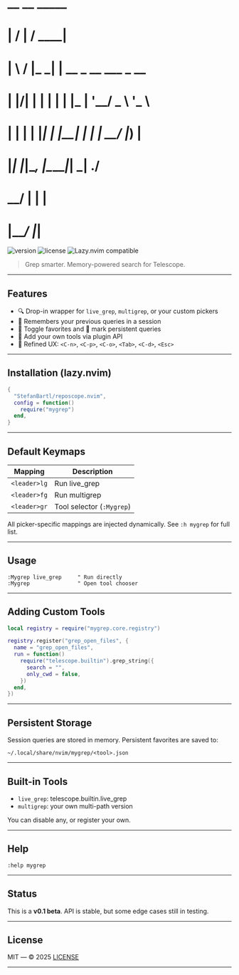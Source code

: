 #  __  __        _____
# |  \/  |      / ____|
# | \  / |_   _| |  __ _ __ ___ _ __
# | |\/| | | | | | |_ | '__/ _ \ '_ \
# | |  | | |_| | |__| | | |  __/ |_) |
# |_|  |_|\__, |\_____|_|  \___| .__/
#          __/ |               | |
#         |___/                |_|


![version](https://img.shields.io/badge/version-0.1-blue.svg)
![license](https://img.shields.io/github/license/StefanBartl/mygrep.nvim)
![Lazy.nvim compatible](https://img.shields.io/badge/lazy.nvim-supported-success)

> Grep smarter. Memory-powered search for Telescope.
---

## Features

- 🔍 Drop-in wrapper for `live_grep`, `multigrep`, or your custom pickers
- 🧠 Remembers your previous queries in a session
-  Toggle favorites and  mark persistent queries
- 🧩 Add your own tools via plugin API
- 🧼 Refined UX: `<C-n>`, `<C-p>`, `<C-o>`, `<Tab>`, `<C-d>`, `<Esc>`

---

## Installation (lazy.nvim)

```lua
{
  "StefanBartl/reposcope.nvim",
  config = function()
    require("mygrep")
  end,
}
````

---

## Default Keymaps

| Mapping      | Description               |
| ------------ | ------------------------- |
| `<leader>lg` | Run live\_grep            |
| `<leader>fg` | Run multigrep             |
| `<leader>gr` | Tool selector (`:Mygrep`) |

All picker-specific mappings are injected dynamically.
See `:h mygrep` for full list.

---

## Usage

```vim
:Mygrep live_grep     " Run directly
:Mygrep               " Open tool chooser
```

---

## Adding Custom Tools

```lua
local registry = require("mygrep.core.registry")

registry.register("grep_open_files", {
  name = "grep_open_files",
  run = function()
    require("telescope.builtin").grep_string({
      search = "",
      only_cwd = false,
    })
  end,
})
```

---

## Persistent Storage

Session queries are stored in memory.
Persistent favorites are saved to:

```
~/.local/share/nvim/mygrep/<tool>.json
```

---

## Built-in Tools

* `live_grep`: telescope.builtin.live\_grep
* `multigrep`: your own multi-path version

You can disable any, or register your own.

---

## Help

```
:help mygrep
```

---

## Status

This is a **v0.1 beta**. API is stable, but some edge cases still in testing.

---

## License

MIT — © 2025 [LICENSE](./LICENSE)

---